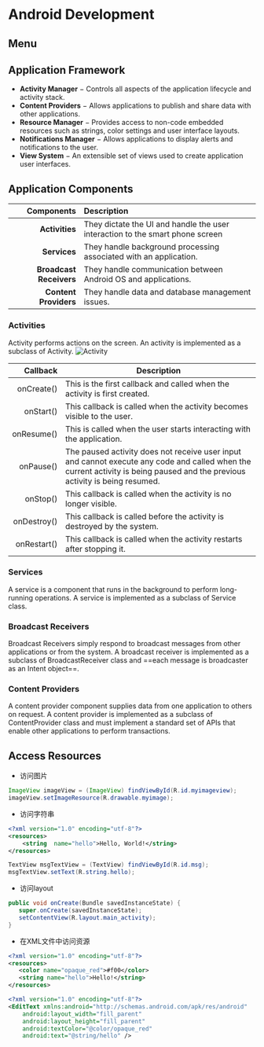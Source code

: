 # Android Development
## Menu

## Application Framework
* **Activity Manager** − Controls all aspects of the application lifecycle and activity stack.
* **Content Providers** − Allows applications to publish and share data with other applications.
* **Resource Manager** − Provides access to non-code embedded resources such as strings, color settings and user interface layouts.
* **Notifications Manager** − Allows applications to display alerts and notifications to the user.
* **View System** − An extensible set of views used to create application user interfaces.

## Application Components
Components             | Description
----------------------:|:-----------------------------------------------------------------
**Activities**         |They dictate the UI and handle the user interaction to the smart phone screen
**Services**           |They handle background processing associated with an application.
**Broadcast Receivers**|They handle communication between Android OS and applications.
**Content Providers**  |They handle data and database management issues.

### Activities
Activity performs actions on the screen.
An activity is implemented as a subclass of Activity.
![Activity](http://www.tutorialspoint.com/android/images/activity.jpg)

Callback     | Description
------------:|------------------------------------------------
onCreate()   |This is the first callback and called when the activity is first created.
onStart()    |This callback is called when the activity becomes visible to the user.
onResume()   |This is called when the user starts interacting with the application.
onPause()    |The paused activity does not receive user input and cannot execute any code and called when the current activity is being paused and the previous activity is being resumed.
onStop()     |This callback is called when the activity is no longer visible.
onDestroy()  |This callback is called before the activity is destroyed by the system.
onRestart()  |This callback is called when the activity restarts after stopping it.

### Services
A service is a component that runs in the background to perform long-running operations. 
A service is implemented as a subclass of Service class.

### Broadcast Receivers
Broadcast Receivers simply respond to broadcast messages from other applications or from the system.
A broadcast receiver is implemented as a subclass of BroadcastReceiver class and ==each message is broadcaster as an Intent object==.

### Content Providers
A content provider component supplies data from one application to others on request. 
A content provider is implemented as a subclass of ContentProvider class and must implement a standard set of APIs that enable other applications to perform transactions.

## Access Resources
* 访问图片

```java
ImageView imageView = (ImageView) findViewById(R.id.myimageview);
imageView.setImageResource(R.drawable.myimage);
```

* 访问字符串

```xml
<?xml version="1.0" encoding="utf-8"?>
<resources>
    <string  name="hello">Hello, World!</string>
</resources>
```

```java
TextView msgTextView = (TextView) findViewById(R.id.msg);
msgTextView.setText(R.string.hello);
```

* 访问layout

```java
public void onCreate(Bundle savedInstanceState) {
   super.onCreate(savedInstanceState);
   setContentView(R.layout.main_activity);
}
```

* 在XML文件中访问资源

```xml
<?xml version="1.0" encoding="utf-8"?>
<resources>
   <color name="opaque_red">#f00</color>
   <string name="hello">Hello!</string>
</resources>

<?xml version="1.0" encoding="utf-8"?>
<EditText xmlns:android="http://schemas.android.com/apk/res/android"
    android:layout_width="fill_parent"
    android:layout_height="fill_parent"
    android:textColor="@color/opaque_red"
    android:text="@string/hello" />
```